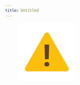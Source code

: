 ```yaml
---
title: Untitled
---
```


<figure><img src="../assets/image (2) (1) (1) (1) (1) (1) (1) (1) (1) (1) (2).png" alt="" width="188"><figcaption></figcaption></figure>
